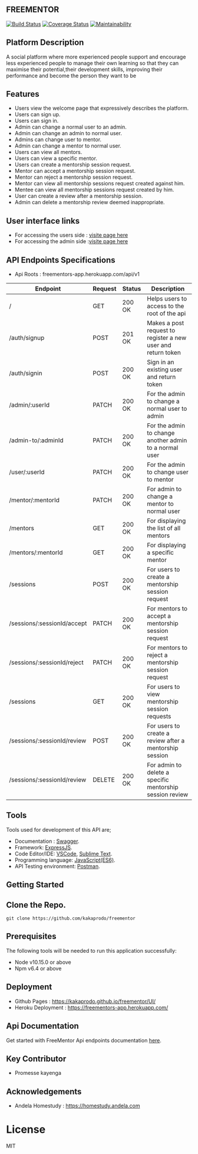 ## FREEMENTOR

[![Build Status](https://travis-ci.org/kakaprodo/freementor.svg?branch=develop)](https://travis-ci.org/kakaprodo/freementor) [![Coverage Status](https://coveralls.io/repos/github/kakaprodo/freementor/badge.svg?branch=develop)](https://coveralls.io/github/kakaprodo/freementor?branch=develop) [![Maintainability](https://api.codeclimate.com/v1/badges/5988e41bad95bc799899/maintainability)](https://codeclimate.com/github/kakaprodo/freementor/maintainability)

## Platform Description
A social platform where more experienced people  support and encourage less experienced people to manage their own learning so that they can maximise their potential,their development skills, improving their performance and become the person they want to be

## Features
- Users view the welcome page that expressively describes the platform.
- Users can sign up.
- Users can sign in.
- Admin can change a normal user to an admin.
- Admin can change an admin to normal user.
- Admins can change user to mentor.
- Admin can change a mentor to normal user.
- Users can view all mentors.
- Users can view a specific mentor.
- Users can create a mentorship session request.
- Mentor can accept a mentorship session request.
- Mentor can reject a mentorship session request.
- Mentor can view all mentorship sessions request created against him.
- Mentee can view all mentorship sessions request created by him.
- User can create a review after a mentorship session.
- Admin can delete a mentorship review deemed inappropriate.

## User interface links
- For accessing the users side : [visite page here](https://kakaprodo.github.io/freementor/UI/)
- For accessing the admin side :[visite page here](https://kakaprodo.github.io/freementor/UI/html/admin/dashboard.html)

## API Endpoints Specifications

- Api Roots : freementors-app.herokuapp.com/api/v1

| Endpoint | Request | Status | Description |
| --- | --- | --- | --- |
| / | GET | 200 OK | Helps users to access to the root of the api |
| /auth/signup | POST | 201 OK | Makes a post request to register a new user and return token |
| /auth/signin | POST | 200 OK | Sign in an existing user and return token |
| /admin/:userId | PATCH | 200 OK | For the admin to change a normal user to admin |
| /admin-to/:adminId | PATCH | 200 OK | For the admin to change another admin to a normal user |
| /user/:userId | PATCH | 200 OK | For the admin to change user to mentor |
| /mentor/:mentorId | PATCH | 200 OK | For admin to change a mentor to normal user|
| /mentors | GET | 200 OK | For displaying the list of all mentors |
| /mentors/:mentorId | GET | 200 OK | For displaying a specific mentor |
| /sessions | POST | 200 OK | For users to create a mentorship session request |
| /sessions/:sessionId/accept | PATCH | 200 OK | For mentors to accept a mentorship session request |
| /sessions/:sessionId/reject | PATCH | 200 OK | For mentors to reject a mentorship session request |
| /sessions | GET | 200 OK | For users to view  mentorship session requests |
| /sessions/:sessionId/review | POST | 200 OK | For users to create a review after a mentorship session|
| /sessions/:sessionId/review | DELETE | 200 OK | For admin to delete a specific mentorship session review |


## Tools

Tools used for development of this API are;
- Documentation : [Swagger](https://swagger.io/).
- Framework: [ExpressJS](http://expressjs.com/).
- Code Editor/IDE: [VSCode](https://code.visualstudio.com), [Sublime Text](https://www.sublimetext.com/).
- Programming language: [JavaScript(ES6)](https://developer.mozilla.org/en-US/docs/Web/JavaScript/).
- API Testing environment: [Postman](https://www.getpostman.com).


## Getting Started
Clone the Repo.
-------------
`git clone https://github.com/kakaprodo/freementor`

## Prerequisites
The following tools will be needed to run this application successfully:
- Node v10.15.0 or above
- Npm v6.4 or above

## Deployment

- Github Pages : https://kakaprodo.github.io/freementor/UI/
- Heroku Deployment : https://freementors-app.herokuapp.com/


## Api Documentation

Get started with FreeMentor Api endpoints documentation [here](https://freementors-app.herokuapp.com/api/api-docs).

## Key Contributor

- Promesse kayenga

## Acknowledgements

- Andela Homestudy : https://homestudy.andela.com

# License

MIT
